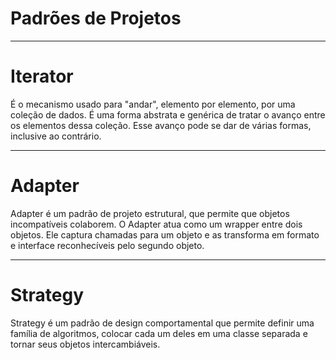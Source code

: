 # Padrões de Projetos

* * *

# Iterator

É o mecanismo usado para "andar", elemento por elemento, por uma coleção de dados. É uma forma abstrata e genérica de tratar o avanço entre os elementos dessa coleção. Esse avanço pode se dar de várias formas, inclusive ao contrário.

* * *

# Adapter


Adapter é um padrão de projeto estrutural, que permite que objetos incompatíveis colaborem. O Adapter atua como um wrapper entre dois objetos. Ele captura chamadas para um objeto e as transforma em formato e interface reconhecíveis pelo segundo objeto.

* * *

# Strategy

Strategy é um padrão de design comportamental que permite definir uma família de algoritmos, colocar cada um deles em uma classe separada e tornar seus objetos intercambiáveis.
